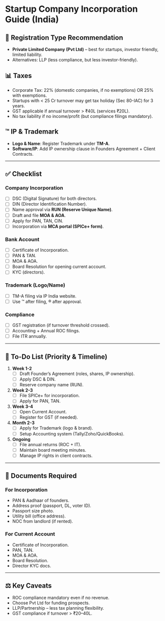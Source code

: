 
# Startup Company Incorporation Guide (India)

## 📌 Registration Type Recommendation
- **Private Limited Company (Pvt Ltd)** – best for startups, investor friendly, limited liability.  
- Alternatives: LLP (less compliance, but less investor-friendly).  

## 📊 Taxes
- Corporate Tax: 22% (domestic companies, if no exemptions) OR 25% with exemptions.  
- Startups with < 25 Cr turnover may get tax holiday (Sec 80-IAC) for 3 years.  
- GST applicable if annual turnover > ₹40L (services ₹20L).  
- No tax liability if no income/profit (but compliance filings mandatory).  

## ™️ IP & Trademark
- **Logo & Name**: Register Trademark under **TM-A**.  
- **Software/IP**: Add IP ownership clause in Founders Agreement + Client Contracts.  

---

## ✅ Checklist

### Company Incorporation
- [ ] DSC (Digital Signature) for both directors.  
- [ ] DIN (Director Identification Number).  
- [ ] Name approval via **RUN (Reserve Unique Name)**.  
- [ ] Draft and file **MOA & AOA**.  
- [ ] Apply for PAN, TAN, CIN.  
- [ ] Incorporation via **MCA portal (SPICe+ form)**.  

### Bank Account
- [ ] Certificate of Incorporation.  
- [ ] PAN & TAN.  
- [ ] MOA & AOA.  
- [ ] Board Resolution for opening current account.  
- [ ] KYC (directors).  

### Trademark (Logo/Name)
- [ ] TM-A filing via IP India website.  
- [ ] Use ™ after filing, ® after approval.  

### Compliance
- [ ] GST registration (if turnover threshold crossed).  
- [ ] Accounting + Annual ROC filings.  
- [ ] File ITR annually.  

---

## 📅 To-Do List (Priority & Timeline)

1. **Week 1-2**  
   - [ ] Draft Founder’s Agreement (roles, shares, IP ownership).  
   - [ ] Apply DSC & DIN.  
   - [ ] Reserve company name (RUN).  

2. **Week 2-3**  
   - [ ] File SPICe+ for incorporation.  
   - [ ] Apply for PAN, TAN.  

3. **Week 3-4**  
   - [ ] Open Current Account.  
   - [ ] Register for GST (if needed).  

4. **Month 2-3**  
   - [ ] Apply for Trademark (logo & brand).  
   - [ ] Setup Accounting system (Tally/Zoho/QuickBooks).  

5. **Ongoing**  
   - [ ] File annual returns (ROC + IT).  
   - [ ] Maintain board meeting minutes.  
   - [ ] Manage IP rights in client contracts.  

---

## 📂 Documents Required

### For Incorporation
- PAN & Aadhaar of founders.  
- Address proof (passport, DL, voter ID).  
- Passport size photo.  
- Utility bill (office address).  
- NOC from landlord (if rented).  

### For Current Account
- Certificate of Incorporation.  
- PAN, TAN.  
- MOA & AOA.  
- Board Resolution.  
- Director KYC docs.  

---

## ⚖️ Key Caveats
- ROC compliance mandatory even if no revenue.  
- Choose Pvt Ltd for funding prospects.  
- LLP/Partnership – less tax planning flexibility.  
- GST compliance if turnover > ₹20–40L.  
